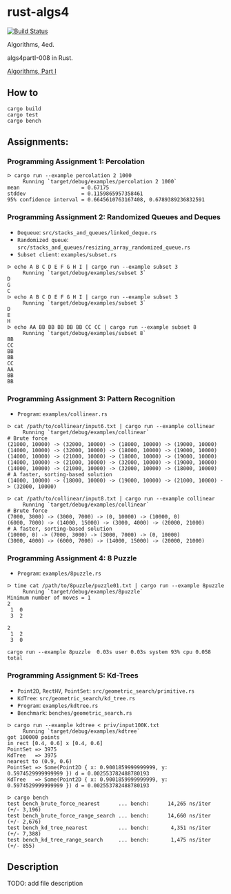 rust-algs4
==========

[![Build Status](https://travis-ci.org/andelf/rust-algs4.svg?branch=master)](https://travis-ci.org/andelf/rust-algs4)

Algorithms, 4ed.

algs4partI-008 in Rust.

[Algorithms, Part I](https://class.coursera.org/algs4partI-008)

## How to

```
cargo build
cargo test
cargo bench
```

## Assignments:

### Programming Assignment 1: Percolation

```
ᐅ cargo run --example percolation 2 1000
     Running `target/debug/examples/percolation 2 1000`
mean                    = 0.67175
stddev                  = 0.1159865957358461
95% confidence interval = 0.6645610763167408, 0.6789389236832591
```

### Programming Assignment 2: Randomized Queues and Deques

- ``Dequeue``: ``src/stacks_and_queues/linked_deque.rs``
- ``Randomized queue``: ``src/stacks_and_queues/resizing_array_randomized_queue.rs``
- ``Subset client``: ``examples/subset.rs``

```
ᐅ echo A B C D E F G H I | cargo run --example subset 3
     Running `target/debug/examples/subset 3`
D
G
C
ᐅ echo A B C D E F G H I | cargo run --example subset 3
     Running `target/debug/examples/subset 3`
D
E
H
ᐅ echo AA BB BB BB BB BB CC CC | cargo run --example subset 8
     Running `target/debug/examples/subset 8`
BB
CC
BB
BB
CC
AA
BB
BB
```

### Programming Assignment 3: Pattern Recognition

- ``Program``: ``examples/collinear.rs``

```
ᐅ cat /path/to/collinear/input6.txt | cargo run --example collinear
     Running `target/debug/examples/collinear`
# Brute force
(21000, 10000) -> (32000, 10000) -> (18000, 10000) -> (19000, 10000)
(14000, 10000) -> (32000, 10000) -> (18000, 10000) -> (19000, 10000)
(14000, 10000) -> (21000, 10000) -> (18000, 10000) -> (19000, 10000)
(14000, 10000) -> (21000, 10000) -> (32000, 10000) -> (19000, 10000)
(14000, 10000) -> (21000, 10000) -> (32000, 10000) -> (18000, 10000)
# A faster, sorting-based solution
(14000, 10000) -> (18000, 10000) -> (19000, 10000) -> (21000, 10000) -> (32000, 10000)

ᐅ cat /path/to/collinear/input8.txt | cargo run --example collinear
     Running `target/debug/examples/collinear`
# Brute force
(7000, 3000) -> (3000, 7000) -> (0, 10000) -> (10000, 0)
(6000, 7000) -> (14000, 15000) -> (3000, 4000) -> (20000, 21000)
# A faster, sorting-based solution
(10000, 0) -> (7000, 3000) -> (3000, 7000) -> (0, 10000)
(3000, 4000) -> (6000, 7000) -> (14000, 15000) -> (20000, 21000)
```

### Programming Assignment 4: 8 Puzzle

- ``Program``: ``examples/8puzzle.rs``

```
ᐅ time cat /path/to/8puzzle/puzzle01.txt | cargo run --example 8puzzle
     Running `target/debug/examples/8puzzle`
Minimum number of moves = 1
2
 1  0
 3  2

2
 1  2
 3  0

cargo run --example 8puzzle  0.03s user 0.03s system 93% cpu 0.058 total
```

### Programming Assignment 5: Kd-Trees

- ``Point2D``, ``RectHV``, ``PointSet``: ``src/geometric_search/primitive.rs``
- ``KdTree``: ``src/geometric_search/kd_tree.rs``
- ``Program``: ``examples/kdtree.rs``
- ``Benchmark``: ``benches/geometric_search.rs``

```
ᐅ cargo run --example kdtree < priv/input100K.txt
     Running `target/debug/examples/kdtree`
got 100000 points
in rect [0.4, 0.6] x [0.4, 0.6]
PointSet => 3975
KdTree   => 3975
nearest to (0.9, 0.6)
PointSet => Some(Point2D { x: 0.9001859999999999, y: 0.5974529999999999 }) d = 0.002553782488780193
KdTree   => Some(Point2D { x: 0.9001859999999999, y: 0.5974529999999999 }) d = 0.002553782488780193

ᐅ cargo bench
test bench_brute_force_nearest      ... bench:      14,265 ns/iter (+/- 3,196)
test bench_brute_force_range_search ... bench:      14,660 ns/iter (+/- 2,676)
test bench_kd_tree_nearest          ... bench:       4,351 ns/iter (+/- 7,388)
test bench_kd_tree_range_search     ... bench:       1,475 ns/iter (+/- 855)
```



## Description

TODO: add file description
